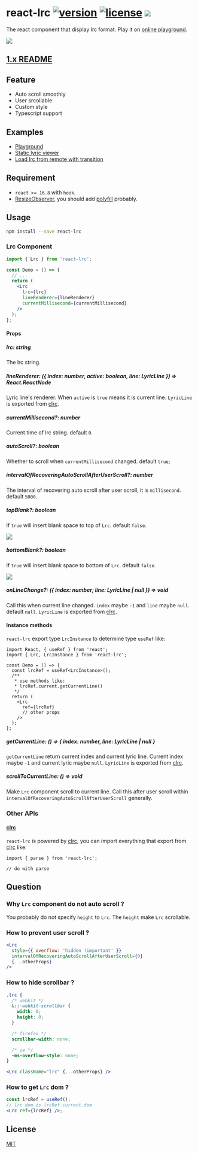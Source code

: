 # react-lrc [![version](https://img.shields.io/npm/v/react-lrc)](https://www.npmjs.com/package/react-lrc) [![license](https://img.shields.io/npm/l/react-lrc)](https://github.com/mebtte/react-lrc/blob/master/LICENSE) ![](https://img.shields.io/bundlephobia/minzip/react-lrc)

The react component that display lrc format. Play it on [online playground](https://mebtte.github.io/react-lrc).

![](./docs/demo.gif)

## [1.x README](https://github.com/mebtte/react-lrc/blob/74df10e762b12fce1ca54bab27a6d4844be25503/README.md)

## Feature

- Auto scroll smoothly
- User srcollable
- Custom style
- Typescript support

## Examples

- [Playground](https://mebtte.github.io/react-lrc)
- [Static lyric viewer](https://codesandbox.io/s/staticlyricviewer-6g6zq)
- [Load lrc from remote with transition](https://codesandbox.io/s/loadlrcfromremotewithtransition-1qoze)

## Requirement

- `react >= 16.8` with `hook`.
- [ResizeObserver](https://caniuse.com/?search=ResizeObserver), you should add [polyfill](https://github.com/que-etc/resize-observer-polyfill) probably.

## Usage

```sh
npm install --save react-lrc
```

### Lrc Component

```jsx
import { Lrc } from 'react-lrc';

const Demo = () => {
  // ...
  return (
    <Lrc
      lrc={lrc}
      lineRenderer={lineRenderer}
      currentMillisecond={currentMillisecond}
    />
  );
};
```

#### Props

##### lrc: string

The lrc string.

##### lineRenderer: ({ index: number, active: boolean, line: LyricLine }) => React.ReactNode

Lyric line's renderer. When `active` is `true` means it is current line. `LyricLine` is exported from [clrc](https://github.com/mebtte/clrc).

##### currentMillisecond?: number

Current time of lrc string. default `0`.

##### autoScroll?: boolean

Whether to scroll when `currentMillisecond` changed. default `true`;

##### intervalOfRecoveringAutoScrollAfterUserScroll?: number

The interval of recovering auto scroll after user scroll, it is `millisecond`. default `5000`.

##### topBlank?: boolean

If `true` will insert blank space to top of `Lrc`. default `false`.

![](./docs/top_blank.png)

##### bottomBlank?: boolean

If `true` will insert blank space to bottom of `Lrc`. default `false`.

![](./docs/bottom_blank.png)

##### onLineChange?: ({ index: number; line: LyricLine | null }) => void

Call this when current line changed. `index` maybe `-1` and `line` maybe `null`. default `null`. `LyricLine` is exported from [clrc](https://github.com/mebtte/clrc).

#### Instance methods

`react-lrc` export type `LrcInstance` to determine type `useRef` like:

```tsx
import React, { useRef } from 'react';
import { Lrc, LrcInstance } from 'react-lrc';

const Demo = () => {
  const lrcRef = useRef<LrcInstance>();
  /**
   * use methods like:
   * lrcRef.current.getCurrentLine()
   */
  return (
    <Lrc
      ref={lrcRef}
      // other props
    />
  );
};
```

##### getCurrentLine: () => { index: number, line: LyricLine | null }

`getCurrentLine` return current index and current lyric line. Current index maybe `-1` and current lyric maybe `null`. `LyricLine` is exported from [clrc](https://github.com/mebtte/clrc).

##### scrollToCurrentLine: () => void

Make `Lrc` component scroll to current line. Call this after user scroll within `intervalOfRecoveringAutoScrollAfterUserScroll` generally.

### Other APIs

#### [clrc](https://github.com/mebtte/clrc)

`react-lrc` is powered by [clrc](https://github.com/mebtte/clrc), you can import everything that export from [clrc](https://github.com/mebtte/clrc) like:

```
import { parse } from 'react-lrc';

// do with parse
```

## Question

### Why `Lrc` component do not auto scroll ?

You probably do not specify `height` to `Lrc`. The `height` make `Lrc` scrollable.

### How to prevent user scroll ?

```jsx
<Lrc
  style={{ overflow: 'hidden !important' }}
  intervalOfRecoveringAutoScrollAfterUserScroll={0}
  {...otherProps}
/>
```

### How to hide scrollbar ?

```scss
.lrc {
  /* webkit */
  &::-webkit-scrollbar {
    width: 0;
    height: 0;
  }

  /* firefox */
  scrollbar-width: none;

  /* ie */
  -ms-overflow-style: none;
}
```

```jsx
<Lrc className="lrc" {...otherProps} />
```

### How to get `Lrc` dom ?

```jsx
const lrcRef = useRef();
// lrc dom is lrcRef.current.dom
<Lrc ref={lrcRef} />;
```

## License

[MIT](./LICENSE)
